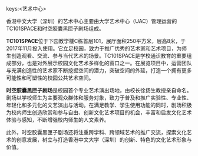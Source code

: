 keys:<艺术中心>


香港中文大学（深圳）的艺术中心主要由大学艺术中心（UAC）管理运营的TC101SPACE和时空胶囊黑匣子剧场组成。

**TC101SPACE**位于下园教学楼C栋首层101，展厅面积250平方米，层高8米，于2017年11月投入使用。它立足校园，致力于推广优秀的艺术家和艺术项目，为师生创造观看、交流、参与当代艺术的场景。TC101SPACE是学校通识教育的重要组成部分，也是对外展示校园文化艺术多样化的窗口之一。在展览项目中，运营团队与充满创造性的艺术家不断挖掘空间的潜力，突破空间的外延，打造一个拥有更多可能性和可塑性的校园公共艺术空间。

**时空胶囊黑匣子剧场**是校园首个专业艺术演出场地，由校长徐扬生教授亲自命名。剧场以学校师生为主要观众群体和服务对象，致力于普及和推广实验性、专业性、年轻化和多元化的文艺演出与活动。在满足教学、学生使用功能的同时，剧场积极为校内师生创造欣赏和参与自由、创新文化艺术项目的机会，丰富和启发文化艺术体验与感知，不断增强校内师生的人文素养。

此外，时空胶囊黑匣子剧场还将注重跨学科、跨领域艺术的推广交流，探索文化艺术的创意发展，树立与打造香港中文大学（深圳）的创新、特色的文化艺术形象与价值。